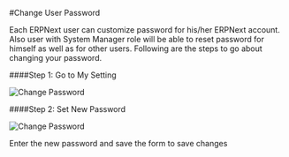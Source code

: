 #Change User Password

Each ERPNext user can customize password for his/her ERPNext account. Also user with System Manager role will be able to reset password for himself as well as for other users. Following are the steps to go about changing your password.


####Step 1: Go to My Setting

<img alt="Change Password" class="screenshot" src="{{docs_base_url}}/v13/assets/img/articles/change-password-1.png">

####Step 2: Set New Password

<img alt="Change Password" class="screenshot" src="{{docs_base_url}}/v13/assets/img/articles/change-password-2.png">

Enter the new password and save the form to save changes